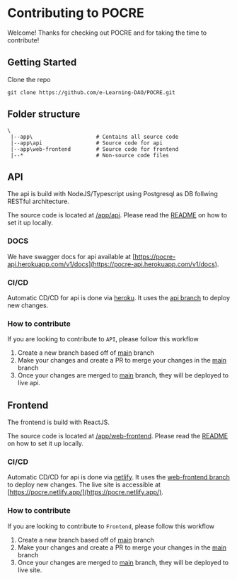 # Contributing to POCRE
Welcome! Thanks for checking out POCRE and for taking the time to contribute!

## Getting Started
Clone the repo
```
git clone https://github.com/e-Learning-DAO/POCRE.git
```

## Folder structure
```
\
 |--app\                    # Contains all source code
 |--app\api                 # Source code for api
 |--app\web-frontend        # Source code for frontend
 |--*                       # Non-source code files
```

## API
The api is build with NodeJS/Typescript using Postgresql as DB follwing RESTful architecture. 

The source code is located at [/app/api](/app/api/). Please read the [README](/app/api/README.md) on how to set it up locally.

### DOCS
We have swagger docs for api available at [https://pocre-api.herokuapp.com/v1/docs](https://pocre-api.herokuapp.com/v1/docs).

### CI/CD
Automatic CD/CD for api is done via [heroku](https://heroku.com). It uses the [api branch](https://github.com/e-Learning-DAO/POCRE/tree/api) to deploy new changes.

### How to contribute
If you are looking to contribute to `API`, please follow this workflow

1. Create a new branch based off of [main](https://github.com/e-Learning-DAO/POCRE/tree/main) branch
2. Make your changes and create a PR to merge your changes in the [main](https://github.com/e-Learning-DAO/POCRE/tree/main) branch
3. Once your changes are merged to [main](https://github.com/e-Learning-DAO/POCRE/tree/main) branch, they will be deployed to live api.

## Frontend
The frontend is build with ReactJS.

The source code is located at [/app/web-frontend](/app/web-frontend/). Please read the [README](/app/web-frontend/README.md) on how to set it up locally.

### CI/CD
Automatic CD/CD for api is done via [netlify](https://netlify.com). It uses the [web-frontend branch](https://github.com/e-Learning-DAO/POCRE/tree/web-frontend) to deploy new changes. The live site is accessible at [https://pocre.netlify.app/](https://pocre.netlify.app/).

### How to contribute
If you are looking to contribute to `Frontend`, please follow this workflow

1. Create a new branch based off of [main](https://github.com/e-Learning-DAO/POCRE/tree/main) branch
2. Make your changes and create a PR to merge your changes in the [main](https://github.com/e-Learning-DAO/POCRE/tree/main) branch
3. Once your changes are merged to [main](https://github.com/e-Learning-DAO/POCRE/tree/main) branch, they will be deployed to live site.